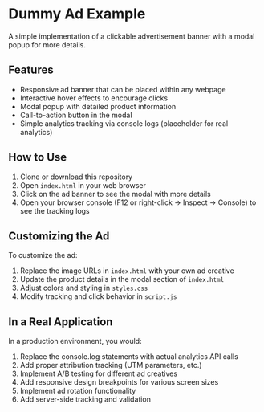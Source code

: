 # Dummy Ad Example

A simple implementation of a clickable advertisement banner with a modal popup for more details.

## Features

- Responsive ad banner that can be placed within any webpage
- Interactive hover effects to encourage clicks
- Modal popup with detailed product information
- Call-to-action button in the modal
- Simple analytics tracking via console logs (placeholder for real analytics)

## How to Use

1. Clone or download this repository
2. Open `index.html` in your web browser
3. Click on the ad banner to see the modal with more details
4. Open your browser console (F12 or right-click -> Inspect -> Console) to see the tracking logs

## Customizing the Ad

To customize the ad:

1. Replace the image URLs in `index.html` with your own ad creative
2. Update the product details in the modal section of `index.html`
3. Adjust colors and styling in `styles.css`
4. Modify tracking and click behavior in `script.js`

## In a Real Application

In a production environment, you would:

1. Replace the console.log statements with actual analytics API calls
2. Add proper attribution tracking (UTM parameters, etc.)
3. Implement A/B testing for different ad creatives
4. Add responsive design breakpoints for various screen sizes
5. Implement ad rotation functionality
6. Add server-side tracking and validation 